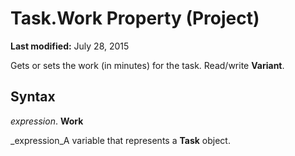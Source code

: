 
# Task.Work Property (Project)

 **Last modified:** July 28, 2015

Gets or sets the work (in minutes) for the task. Read/write  **Variant**.

## Syntax

 _expression_. **Work**

 _expression_A variable that represents a  **Task** object.

